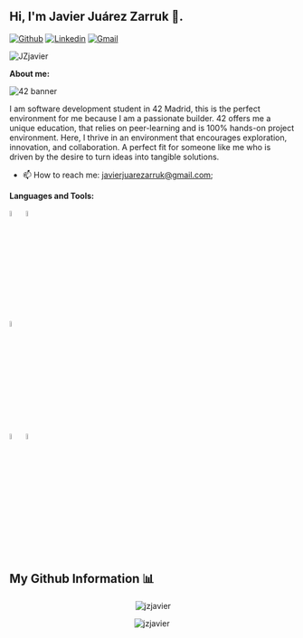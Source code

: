 ## Hi, I'm Javier Juárez Zarruk 👋.

<!-- Badges
Use this website to generate badges: https://shields.io/
-->

[![Github](https://img.shields.io/badge/-Github-000?style=flat&logo=Github&logoColor=white)](https://github.com/jzjavier)
[![Linkedin](https://img.shields.io/badge/-LinkedIn-blue?style=flat&logo=Linkedin&logoColor=white)](https://www.linkedin.com/in/javier-juarez-zarruk/)
[![Gmail](https://img.shields.io/badge/-Gmail-c14438?style=flat&logo=Gmail&logoColor=white)](mailto:javierjuarezarruk@gmail.com)
<p align="left"> <img src="https://komarev.com/ghpvc/?username=JZjavier&label=Vistas%20Perfil&color=0e75b6&style=flat" alt="JZjavier" /> </p>



**About me:**
<!-- Any image aligned to the right. Beware the width -->

![42 banner](https://github.com/JZJavier/JZJavier/assets/76801285/04ca5675-b9fe-4f8f-a5f2-514786492c31)

I am software development student in 42 Madrid, this is the perfect environment for me because I am a passionate builder. 42 offers me a unique education, that relies on peer-learning and is 100% hands-on project environment. Here, I thrive in an environment that encourages exploration, innovation, and collaboration. A perfect fit for someone like me who is driven by the desire to turn ideas into tangible solutions.
- 📫 How to reach me: javierjuarezarruk@gmail.com;

**Languages and Tools:** 


  <!-- Languages and tools. 
  https://simpleicons.org/
  -->
  <code><img width="5%" src="https://unpkg.com/simple-icons@v11/icons/c.svg"></code>
  <code><img width="5%" src="https://unpkg.com/simple-icons@v11/icons/gnubash.svg"></code>
  <br />
  <code><img width="5%" src="https://unpkg.com/simple-icons@v11/icons/git.svg"></code>
  <br />
  <code><img width="5%" src="https://unpkg.com/simple-icons@v11/icons/vim.svg"></code>
  <code><img width="5%" src="https://unpkg.com/simple-icons@v11/icons/visualstudiocode.svg"></code>
  <br />
  <br />
</p>

## My Github Information 📊

<p align="center">&nbsp;<img align="center" src="https://github-readme-stats.vercel.app/api?username=jzjavier&show_icons=true&locale=en" alt="jzjavier" /></p>

<p align="center"><img align="center" src="https://github-readme-streak-stats.herokuapp.com/?user=jzjavier&" alt="jzjavier" /></p>
